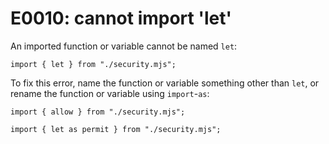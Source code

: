 # E0010: cannot import 'let'

An imported function or variable cannot be named `let`:

    import { let } from "./security.mjs";

To fix this error, name the function or variable something other than `let`, or
rename the function or variable using `import`-`as`:

    import { allow } from "./security.mjs";

    import { let as permit } from "./security.mjs";
